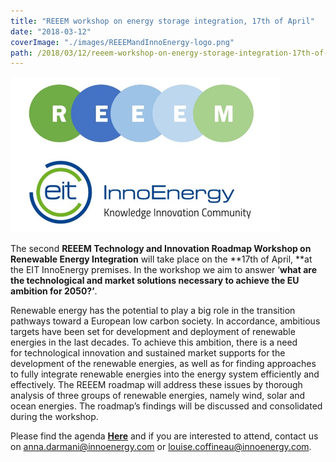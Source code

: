 ```yaml
---
title: "REEEM workshop on energy storage integration, 17th of April"
date: "2018-03-12"
coverImage: "./images/REEEMandInnoEnergy-logo.png"
path: /2018/03/12/reeem-workshop-on-energy-storage-integration-17th-of-april/
---
```


![REEEM and InnoEnergy logos](./images/REEEMandInnoEnergy-logo.png)

The second **REEEM Technology and Innovation Roadmap Workshop on Renewable Energy Integration** will take place on the **17th of April, **at the EIT InnoEnergy premises. In the workshop we aim to answer ‘**what are the technological and market solutions necessary to achieve the EU ambition for 2050?’**.

Renewable energy has the potential to play a big role in the transition pathways toward a European low carbon society. In accordance, ambitious targets have been set for development and deployment of renewable energies in the last decades. To achieve this ambition, there is a need for technological innovation and sustained market supports for the development of the renewable energies, as well as for finding approaches to fully integrate renewable energies into the energy system efficiently and effectively. The REEEM roadmap will address these issues by thorough analysis of three groups of renewable energies, namely wind, solar and ocean energies. The roadmap’s findings will be discussed and consolidated during the workshop.

Please find the agenda [**Here**](http://www.reeem.org/wp-content/uploads/2018/03/REEEM-Workshop-Agenda-II.pdf) and if you are interested to attend, contact us on [anna.darmani@innoenergy.com](mailto:anna.darmani@innoenergy.com) or [louise.coffineau@innoenergy.com](mailto:louise.coffineau@innoenergy.com).
